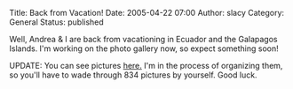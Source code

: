Title: Back from Vacation!
Date: 2005-04-22 07:00
Author: slacy
Category: General
Status: published

Well, Andrea & I are back from vacationing in Ecuador and the Galapagos
Islands. I'm working on the photo gallery now, so expect something soon!

UPDATE: You can see pictures [here.](http://slacy.com/gallery/ecuador04)
I'm in the process of organizing them, so you'll have to wade through
834 pictures by yourself. Good luck.  
  
  

